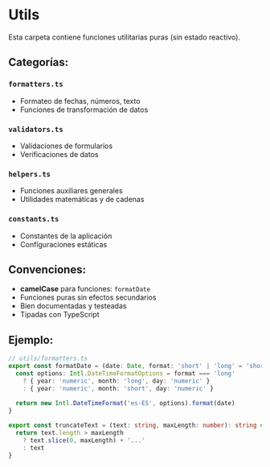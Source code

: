 # Utils

Esta carpeta contiene funciones utilitarias puras (sin estado reactivo).

## Categorías:

### `formatters.ts`
- Formateo de fechas, números, texto
- Funciones de transformación de datos

### `validators.ts`
- Validaciones de formularios
- Verificaciones de datos

### `helpers.ts`
- Funciones auxiliares generales
- Utilidades matemáticas y de cadenas

### `constants.ts`
- Constantes de la aplicación
- Configuraciones estáticas

## Convenciones:
- **camelCase** para funciones: `formatDate`
- Funciones puras sin efectos secundarios
- Bien documentadas y testeadas
- Tipadas con TypeScript

## Ejemplo:
```typescript
// utils/formatters.ts
export const formatDate = (date: Date, format: 'short' | 'long' = 'short'): string => {
  const options: Intl.DateTimeFormatOptions = format === 'long' 
    ? { year: 'numeric', month: 'long', day: 'numeric' }
    : { year: 'numeric', month: 'short', day: 'numeric' }
  
  return new Intl.DateTimeFormat('es-ES', options).format(date)
}

export const truncateText = (text: string, maxLength: number): string => {
  return text.length > maxLength 
    ? text.slice(0, maxLength) + '...' 
    : text
}
```